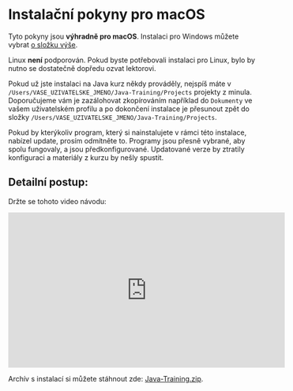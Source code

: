 Instalační pokyny pro macOS
===========================

Tyto pokyny jsou **výhradně pro macOS**.
Instalaci pro Windows můžete vybrat [o složku výše](../).

Linux **není** podporován. Pokud byste potřebovali instalaci pro Linux,
bylo by nutno se dostatečně dopředu ozvat lektorovi.

Pokud už jste instalaci na Java kurz někdy prováděly,
nejspíš máte v `/Users/VASE_UZIVATELSKE_JMENO/Java-Training/Projects`
projekty z minula. Doporučujeme vám je zazálohovat zkopírováním například do `Dokumenty` ve vašem uživatelském profilu
a po dokončení instalace je přesunout zpět do složky
`/Users/VASE_UZIVATELSKE_JMENO/Java-Training/Projects`.

Pokud by kterýkoliv program,
který si nainstalujete v rámci této instalace,
nabízel update, prosím odmítněte to.
Programy jsou přesně vybrané, aby spolu fungovaly, a jsou předkonfigurované.
Updatované verze by ztratily konfiguraci a materiály z kurzu by nešly spustit.


<a id="detailni">Detailní postup:</a>
-------------------------------------
Držte se tohoto video návodu:

<iframe width="560" height="315"
	src="https://www.youtube.com/embed/PmgJeo8iiK0"
	frameborder="0"
	allowfullscreen></iframe>

Archív s instalací si můžete stáhnout zde: [Java-Training.zip](https://github.com/czechitas/java-install/releases/download/2020-jaro/community/mac/Java-Training.zip).

